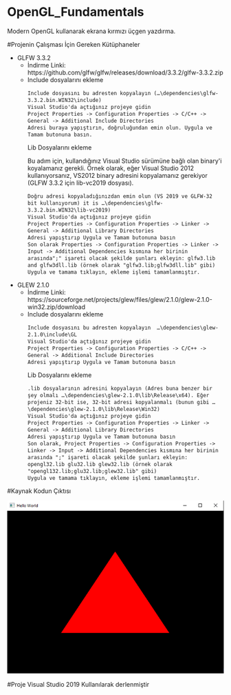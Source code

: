 # OpenGL_Fundamentals
Modern OpenGL kullanarak ekrana kırmızı üçgen yazdırma.

#Projenin Çalışması İçin Gereken Kütüphaneler

<ul>  
  <li>GLFW 3.3.2
   <ul>
    <li> İndirme Linki: https://github.com/glfw/glfw/releases/download/3.3.2/glfw-3.3.2.zip </li>
    <li> Include dosyalarını ekleme

    Include dosyasını bu adresten kopyalayın (…\dependencies\glfw-3.3.2.bin.WIN32\include)
    Visual Studio'da açtığınız projeye gidin
    Project Properties -> Configuration Properties -> C/C++ -> General -> Additional Include Directories
    Adresi buraya yapıştırın, doğruluğundan emin olun. Uygula ve Tamam butonuna basın.

Lib Dosyalarını ekleme

Bu adım için, kullandığınız Visual Studio sürümüne bağlı olan binary'i koyalamanız gerekli. Örnek olarak, eğer Visual Studio 2012 kullanıyorsanız, VS2012 binary adresini kopyalamanız gerekiyor (GLFW 3.3.2 için lib-vc2019 dosyası).

    Doğru adresi kopyaladığınızdan emin olun (VS 2019 ve GLFW-32 bit kullanıyorum) it is …\dependencies\glfw-3.3.2.bin.WIN32\lib-vc2019)
    Visual Studio'da açtığınız projeye gidin
    Project Properties -> Configuration Properties -> Linker -> General -> Additional Library Directories
    Adresi yapıştırıp Uygula ve Tamam butonuna basın
    Son olarak Properties -> Configuration Properties -> Linker -> Input -> Additional Dependencies kısmına her birinin arasında";" işareti olacak şekilde şunları ekleyin: glfw3.lib and glfw3dll.lib (örnek olarak "glfw3.lib;glfw3dll.lib" gibi)
    Uygula ve tamama tıklayın, ekleme işlemi tamamlanmıştır.
</li>
   </ul>
  </li>
  <li>GLEW 2.1.0
    <ul>
      <li>İndirme Linki: https://sourceforge.net/projects/glew/files/glew/2.1.0/glew-2.1.0-win32.zip/download </li>
      <li> Include dosyalarını ekleme

    Include dosyasını bu adresten kopyalayın  …\dependencies\glew-2.1.0\include\GL
    Visual Studio'da açtığınız projeye gidin
    Project Properties -> Configuration Properties -> C/C++ -> General -> Additional Include Directories
    Adresi yapıştırıp Uygula ve Tamam butonuna basın

Lib Dosyalarını ekleme

    .lib dosyalarının adresini kopyalayın (Adres buna benzer bir şey olmalı …\dependencies\glew-2.1.0\lib\Release\x64). Eğer projeniz 32-bit ise, 32-bit adresi kopyalanmalı (bunun gibi …\dependencies\glew-2.1.0\lib\Release\Win32)
    Visual Studio'da açtığınız projeye gidin
    Project Properties -> Configuration Properties -> Linker -> General -> Additional Library Directories
    Adresi yapıştırıp Uygula ve Tamam butonuna basın
    Son olarak, Project Properties -> Configuration Properties -> Linker -> Input -> Additional Dependencies kısmına her birinin arasında ";" işareti olacak şekilde şunları ekleyin: opengl32.lib glu32.lib glew32.lib (örnek olarak "opengl132.lib;glu32.lib;glew32.lib" gibi)
    Uygula ve tamama tıklayın, ekleme işlemi tamamlanmıştır.
</li>
    </ul>  
  </ul>


#Kaynak Kodun Çıktısı

![](https://github.com/cagin2245/OpenGL_Fundamentals/blob/master/output.PNG)


#Proje Visual Studio 2019 Kullanılarak derlenmiştir
